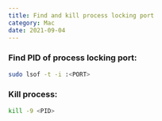 ```yaml
---
title: Find and kill process locking port
category: Mac
date: 2021-09-04
---
```


### Find PID of process locking port:

```sh
sudo lsof -t -i :<PORT>
```

### Kill process:

```sh
kill -9 <PID>
```
